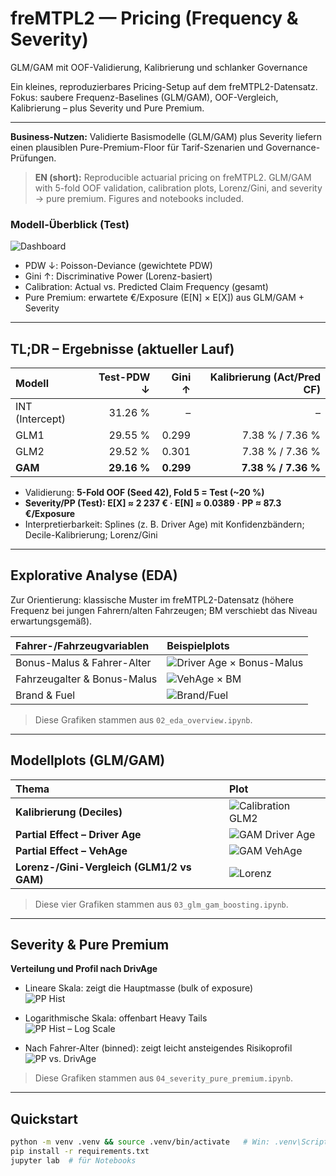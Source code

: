 # freMTPL2 — Pricing (Frequency & Severity)
GLM/GAM mit OOF-Validierung, Kalibrierung und schlanker Governance

Ein kleines, reproduzierbares Pricing-Setup auf dem freMTPL2-Datensatz.
Fokus: saubere Frequenz-Baselines (GLM/GAM), OOF-Vergleich, Kalibrierung – plus Severity und Pure Premium.

---

**Business-Nutzen:** Validierte Basismodelle (GLM/GAM) plus Severity liefern einen plausiblen Pure-Premium-Floor für Tarif-Szenarien und Governance-Prüfungen.

> **EN (short):** Reproducible actuarial pricing on freMTPL2. GLM/GAM with 5-fold OOF validation, calibration plots, Lorenz/Gini, and severity → pure premium. Figures and notebooks included.


### Modell-Überblick (Test)
![Dashboard](figures/perf_dashboard.png)

- PDW ↓: Poisson-Deviance (gewichtete PDW)  
- Gini ↑: Discriminative Power (Lorenz-basiert)  
- Calibration: Actual vs. Predicted Claim Frequency (gesamt)  
- Pure Premium: erwartete €/Exposure (E[N] × E[X]) aus GLM/GAM + Severity

---

## TL;DR – Ergebnisse (aktueller Lauf)
| Modell | Test-PDW ↓ | Gini ↑ | Kalibrierung (Act/Pred CF) |
|:--|--:|--:|--:|
| INT (Intercept) | 31.26 % | –    | – |
| GLM1            | 29.55 % | 0.299 | 7.38 % / 7.36 % |
| GLM2            | 29.52 % | 0.301 | 7.38 % / 7.36 % |
| **GAM**         | **29.16 %** | **0.299** | **7.38 % / 7.36 %** |

- Validierung: **5-Fold OOF (Seed 42), Fold 5 = Test (~20 %)**  
- **Severity/PP (Test): E[X] ≈ 2 237 € · E[N] ≈ 0.0389 · PP ≈ 87.3 €/Exposure** 
- Interpretierbarkeit: Splines (z. B. Driver Age) mit Konfidenzbändern; Decile-Kalibrierung; Lorenz/Gini

---

## Explorative Analyse (EDA)
Zur Orientierung: klassische Muster im freMTPL2-Datensatz (höhere Frequenz bei jungen Fahrern/alten Fahrzeugen; BM verschiebt das Niveau erwartungsgemäß).

| Fahrer-/Fahrzeugvariablen | Beispielplots |
|:--|:--|
| Bonus-Malus & Fahrer-Alter | ![Driver Age × Bonus-Malus](reports/figs/D_violin_drivage_claims_by_bm.png) |
| Fahrzeugalter & Bonus-Malus | ![VehAge × BM](reports/figs/B_vehage_bm_lowess.png) |
| Brand & Fuel | ![Brand/Fuel](reports/figs/A_brand_fuel.png) |

> Diese Grafiken stammen aus `02_eda_overview.ipynb`.

---

## Modellplots (GLM/GAM)
| Thema | Plot |
|:--|:--|
| **Kalibrierung (Deciles)** | ![Calibration GLM2](figures/calibration_glm2.png) |
| **Partial Effect – Driver Age** | ![GAM Driver Age](figures/gam_spline_drivage.png) |
| **Partial Effect – VehAge** | ![GAM VehAge](figures/gam_spline_vehage.png) |
| **Lorenz-/Gini-Vergleich (GLM1/2 vs GAM)** | ![Lorenz](figures/lorenz_glm_gam.png) |

> Diese vier Grafiken stammen aus `03_glm_gam_boosting.ipynb`.

---

## Severity & Pure Premium
**Verteilung und Profil nach DrivAge**

- Lineare Skala: zeigt die Hauptmasse (bulk of exposure)  
  ![PP Hist](figures/pure_premium_hist.png)

- Logarithmische Skala: offenbart Heavy Tails  
  ![PP Hist – Log Scale](figures/pure_premium_hist_log_scale.png)

- Nach Fahrer-Alter (binned): zeigt leicht ansteigendes Risikoprofil  
  ![PP vs. DrivAge](figures/pure_premium_drivage.png)

> Diese Grafiken stammen aus `04_severity_pure_premium.ipynb`.


---

## Quickstart
```bash
python -m venv .venv && source .venv/bin/activate   # Win: .venv\Scripts\activate
pip install -r requirements.txt
jupyter lab  # für Notebooks
